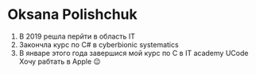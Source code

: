 #  Oksana Polishchuk
1. В 2019 решла перйти в область IT
2. Закончла курс по С# в cyberbionic systematics
3. В январе этого года завершися мой курс по С в IT academy UCode
Хочу рабтать в Apple 😉
